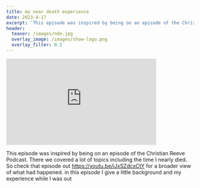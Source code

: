 ```yaml
---
title: my near death experience
date: 2023-4-17
excerpt: 'This episode was inspired by being on an episode of the Christian Reeve'
header:
  teaser: /images/nde.jpg
  overlay_image: /images/show-logo.png
  overlay_filter: 0.5
---
```


<iframe src='https://open.spotify.com/embed/episode/2y6Zuj6Bw98viXtk2hPAk9' width='80%' height='232' frameborder='0' allowtransparency='true' allow='encrypted-media'></iframe>

This episode was inspired by being on an episode of the Christian Reeve
Podcast. There we covered a lot of topics including the time I nearly
died. So check that episode out https://youtu.be/iJxSZdcxCtY for a
broader view of what had happened.
in this episode I give a little background and my experience while I was
out

